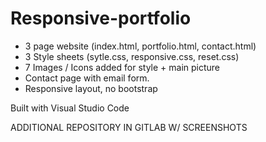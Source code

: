 # Responsive-portfolio

- 3 page website (index.html, portfolio.html, contact.html)
- 3 Style sheets (sytle.css, responsive.css, reset.css)
- 7 Images / Icons added for style + main picture
- Contact page with email form. 
- Responsive layout, no bootstrap 

Built with Visual Studio Code

ADDITIONAL REPOSITORY IN GITLAB W/ SCREENSHOTS
